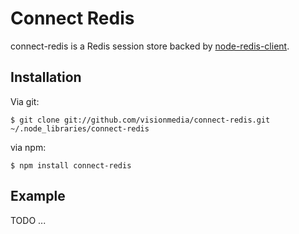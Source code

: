 
# Connect Redis

connect-redis is a Redis session store backed by [node-redis-client](http://github.com/fictorial/redis-node-client).
 
## Installation

Via git:

    $ git clone git://github.com/visionmedia/connect-redis.git ~/.node_libraries/connect-redis

via npm:

	$ npm install connect-redis

## Example

  TODO ...